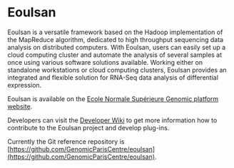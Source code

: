 Eoulsan
=======

Eoulsan is a versatile framework based on the Hadoop implementation of the MapReduce algorithm, dedicated to high throughput sequencing data analysis on distributed computers. With Eoulsan, users can easily set up a cloud computing cluster and automate the analysis of several samples at once using various software solutions available. Working either on standalone workstations or cloud computing clusters, Eoulsan provides an integrated and flexible solution for RNA-Seq data analysis of differential expression.

Eoulsan is available on the [Ecole Normale Supérieure Genomic platform website](http://outils.genomique.biologie.ens.fr/eoulsan).

Developers can visit the [Developer Wiki](https://github.com/GenomicParisCentre/eoulsan/wiki) to get more information how to contribute to the Eoulsan project and develop plug-ins.

Currently the Git reference repository is [https://github.com/GenomicParisCentre/eoulsan](https://github.com/GenomicParisCentre/eoulsan).
